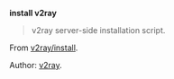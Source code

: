**install v2ray**

> v2ray server-side installation script.

From [v2ray/install](https://www.v2ray.com/chapter_00/install.html). 

Author:  [v2ray](https://www.v2ray.com/).
 
